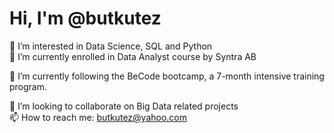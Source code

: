 # Hi, I'm @butkutez 

👀 I’m interested in Data Science, SQL and Python  
🌱 I’m currently enrolled in Data Analyst course by Syntra AB

🌱 I’m currently following the BeCode bootcamp, a 7-month intensive training program.

💞️ I’m looking to collaborate on Big Data related projects  
📫 How to reach me: butkutez@yahoo.com  

